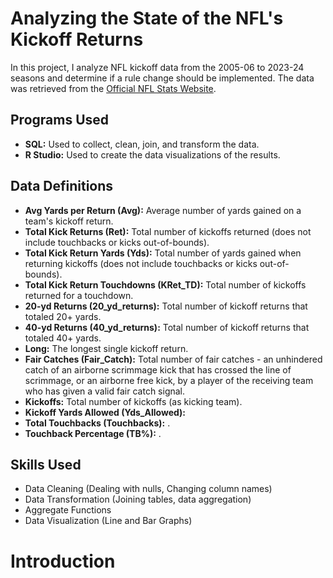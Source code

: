 # Analyzing the State of the NFL's Kickoff Returns
In this project, I analyze NFL kickoff data from the 2005-06 to 2023-24 seasons and determine if a rule change should be implemented. The data was retrieved from the [Official NFL Stats Website](https://www.nfl.com/stats/team-stats/).

## Programs Used
+ **SQL:** Used to collect, clean, join, and transform the data. <be>
+ **R Studio:** Used to create the data visualizations of the results.

## Data Definitions
  + **Avg Yards per Return (Avg):** Average number of yards gained on a team's kickoff return.<br>
  + **Total Kick Returns (Ret):** Total number of kickoffs returned (does not include touchbacks or kicks out-of-bounds).<br>
  + **Total Kick Return Yards (Yds):** Total number of yards gained when returning kickoffs (does not include touchbacks or kicks out-of-bounds).<br>
  + **Total Kick Return Touchdowns (KRet_TD):** Total number of kickoffs returned for a touchdown.<br>
  + **20-yd Returns (20_yd_returns):** Total number of kickoff returns that totaled 20+ yards.<br>
  + **40-yd Returns (40_yd_returns):** Total number of kickoff returns that totaled 40+ yards.<br>
  + **Long:** The longest single kickoff return.<br>
  + **Fair Catches (Fair_Catch):** Total number of fair catches - an unhindered catch of an airborne scrimmage kick that has crossed the line of scrimmage, or an airborne free kick, by a player of the receiving team who has given a valid fair catch signal.<br>
  + **Kickoffs:** Total number of kickoffs (as kicking team).<br>
  + **Kickoff Yards Allowed (Yds_Allowed):** <br>
  + **Total Touchbacks (Touchbacks):** .<br>
  + **Touchback Percentage (TB%):** .<br>

## Skills Used
- Data Cleaning (Dealing with nulls, Changing column names)
- Data Transformation (Joining tables, data aggregation)
- Aggregate Functions
- Data Visualization (Line and Bar Graphs)

# Introduction

